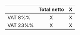 |          | Total netto |   X   |
| :------- | :---------: | :---: |
| VAT 8%%  |      X      |   X   |
| VAT 23%% |      X      |   X   |
